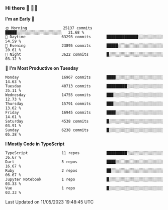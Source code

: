 ### Hi there 👋 🧑‍💻



<!--START_SECTION:waka-->
**I'm an Early 🐤** 

```text
🌞 Morning                25137 commits       █████░░░░░░░░░░░░░░░░░░░░   21.68 % 
🌆 Daytime                63293 commits       ██████████████░░░░░░░░░░░   54.59 % 
🌃 Evening                23895 commits       █████░░░░░░░░░░░░░░░░░░░░   20.61 % 
🌙 Night                  3622 commits        █░░░░░░░░░░░░░░░░░░░░░░░░   03.12 % 
```
📅 **I'm Most Productive on Tuesday** 

```text
Monday                   16967 commits       ████░░░░░░░░░░░░░░░░░░░░░   14.63 % 
Tuesday                  40713 commits       █████████░░░░░░░░░░░░░░░░   35.11 % 
Wednesday                14755 commits       ███░░░░░░░░░░░░░░░░░░░░░░   12.73 % 
Thursday                 15791 commits       ███░░░░░░░░░░░░░░░░░░░░░░   13.62 % 
Friday                   16945 commits       ████░░░░░░░░░░░░░░░░░░░░░   14.61 % 
Saturday                 4538 commits        █░░░░░░░░░░░░░░░░░░░░░░░░   03.91 % 
Sunday                   6238 commits        █░░░░░░░░░░░░░░░░░░░░░░░░   05.38 % 
```


**I Mostly Code in TypeScript** 

```text
TypeScript               11 repos            █████████░░░░░░░░░░░░░░░░   36.67 % 
Dart                     5 repos             ████░░░░░░░░░░░░░░░░░░░░░   16.67 % 
Ruby                     2 repos             ██░░░░░░░░░░░░░░░░░░░░░░░   06.67 % 
Jupyter Notebook         1 repo              █░░░░░░░░░░░░░░░░░░░░░░░░   03.33 % 
Vue                      1 repo              █░░░░░░░░░░░░░░░░░░░░░░░░   03.33 % 
```




 Last Updated on 11/05/2023 19:48:45 UTC
<!--END_SECTION:waka-->


